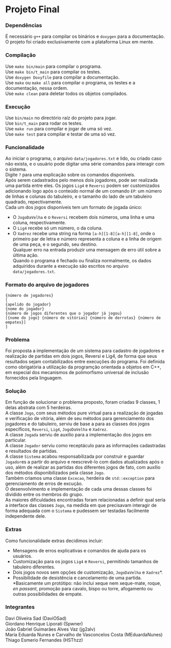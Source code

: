 # Projeto Final

### Dependências
É necessário `g++` para compilar os binários e `doxygen` para a documentação. <br>
O projeto foi criado exclusivamente com a plataforma Linux em mente. <br>

### Compilação
Use `make bin/main` para compilar o programa. <br>
Use `make bin/t_main` para compilar os testes. <br>
Use `doxygen Doxyfile` para compilar a documentação. <br>
Use `make` ou `make all` para compilar o programa, os testes e a documentação, nessa ordem. <br>
Use `make clean` para deletar todos os objetos compilados. <br>

### Execução
Use `bin/main` no directório raíz do projeto para jogar. <br>
Use `bin/t_main` para rodar os testes. <br>
Use `make run` para compilar e jogar de uma só vez. <br>
Use `make test` para compilar e testar de uma só vez. <br>

### Funcionalidade
Ao iniciar o programa, o arquivo `data/jogadores.txt` e lido, ou criado caso não exista, e o usuário pode digitar uma série comandos para interagir com o sistema. <br>
Digite `?` para uma explicação sobre os comandos disponíveis. <br>
Após serem cadastrados pelo menos dois jogadores, pode ser realizada uma partida entre eles. Os jogos `Lig4` e `Reversi` podem ser customizados adicionando logo após o conteúdo normal de um comando `EP`: um número de linhas e colunas do tabuleiro, e o tamanho do lado de um tabuleiro quadrado, repectivamente. <br>
 Cada um dos jogos disponíveis tem um formato de jogada único: <br>
- O `JogoDaVelha` e o `Reversi` recebem dois números, uma linha e uma coluna, respectivamente. <br>
- O `Lig4` recebe só um número, o da coluna. <br>
- O `Xadrez` recebe uma string na forma `[a-h][1-8][a-h][1-8]`, onde o primeiro par de letra e número representa a coluna e a linha de origem de uma peça, e o segundo, seu destino. <br>
Qualquer erro na entrada produzir uma mensagem de erro útil sobre a última ação. <br>
Quando o programa é fechado ou finaliza normalmente, os dados adquiridos durante a execução são escritos no arquivo `data/jogadores.txt`. <br>

### Formato do arquivo de jogadores
```
{número de jogadores}
[
{apelido do jogador}
{nome do jogador}
{número de jogos diferentes que o jogador já jogou}
[{nome do jogo} {número de vitórias} {número de derrotas} {número de empates}]
]
```

### Problema
Foi proposta a implementação de um sistema para cadastro de jogadores e realização de partidas em dois jogos, Reversi e Lig4, de forma que seus resultados sejam contabilizados entre execuções do programa. Foi definida como obrigatória a utilização da programção orientada a objetos em C++, em especial dos mecanismos de polimorfismo universal de inclusão fornecidos pela linguagem. <br>

### Solução
Em função de solucionar o problema proposto, foram criadas 9 classes, 1 delas abstrata com 5 herdeiras. <br>
A classe `Jogo`, com seus métodos pure virtual para a realização de jogadas e verificação de vitória, além de seu métodos para gerenciamento dos jogadores e do tabuleiro, serviu de base a para as classes dos jogos específicos, `Reversi`, `Lig4`, `JogoDaVelha` e `Xadrez`. <br>
A classe `Jogada` serviu de auxilio para a implementação dos jogos em particular. <br>
A classe `Jogador` serviu como receptáculo para as informações cadastradas e resultados de partidas. <br>
A classe `Sistema` acabou responsabilizada por construir e guardar `Jogador`es a partir do arquivo e reescrevê-lo com dados atualizados após o uso, além de realizar as partidas dos diferentes jogos de fato, com auxílio dos métodos disponibilizados pela classe `Jogo`. <br>
Também criamos uma classe `Excecao`, herdeira de `std::exception` para gerenciamento de erros de excução. <br>
O desenvolvimento e implementação de cada uma dessas classes foi dividido entre os membros do grupo. <br>
As maiores dificuldades encontradas foram relacionadas a definir qual seria a interface das classes `Jogo`, na medida em que precisavam interagir de forma adequada com o `Sistema` e pudessem ser testadas facilmente independente dele. <br>

### Extras
Como funcionalidade extras decidimos incluir: <br>
- Mensagens de erros explicativas e comandos de ajuda para os usuários. <br>
- Customização para os jogos `Lig4` e `Reversi`, permitindo tamanhos de tabuleiro diferentes. <br>
- Dois jogos novos sem opções de customização, `JogoDaVelha` e `Xadrez`*. <br>
- Possibilidade de desistência e cancelamento de uma partida. <br>
\*Basicamente um protótipo: não inclui xeque nem xeque-mate, roque, *en passant*, promoção para cavalo, bispo ou torre, afogamento ou outras possibilidades de empate. <br>

### Integrantes
Davi Oliveira Sad (DaviOSad) <br>
Giordano Henrique Liporati (Spwner) <br>
João Gabriel Guimarães Alves Vaz (jg2alv) <br>
Maria Eduarda Nunes e Carvalho de Vasconcelos Costa (MEduardaNunes) <br>
Thiago Esmerio Fernandes (HSThzz) <br>

